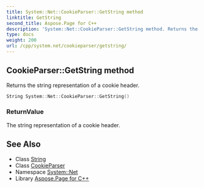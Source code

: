 ```yaml
---
title: System::Net::CookieParser::GetString method
linktitle: GetString
second_title: Aspose.Page for C++
description: 'System::Net::CookieParser::GetString method. Returns the string representation of a cookie header in C++.'
type: docs
weight: 200
url: /cpp/system.net/cookieparser/getstring/
---
```

## CookieParser::GetString method


Returns the string representation of a cookie header.

```cpp
String System::Net::CookieParser::GetString()
```


### ReturnValue

The string representation of a cookie header.

## See Also

* Class [String](../../../system/string/)
* Class [CookieParser](../)
* Namespace [System::Net](../../)
* Library [Aspose.Page for C++](../../../)
